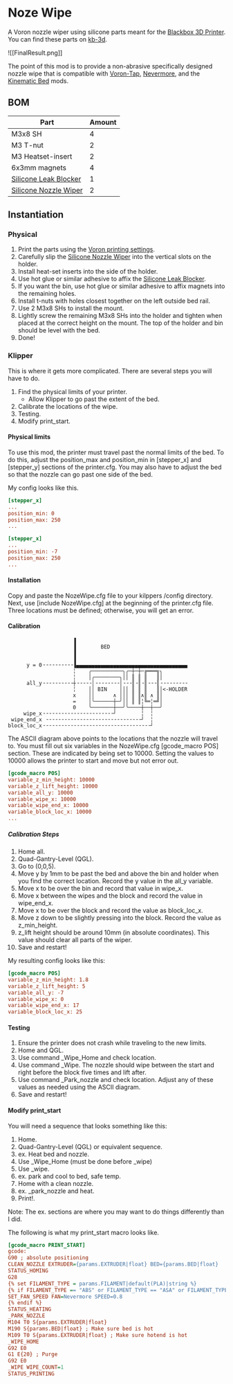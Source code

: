 # Noze Wipe
A Voron nozzle wiper using silicone parts meant for the [Blackbox 3D Printer](https://layershift.xyz/blackbox3dprinter/). You can find these parts on [kb-3d](https://kb-3d.com/).

![[FinalResult.png]]

The point of this mod is to provide a non-abrasive specifically designed nozzle wipe that is compatible with [Voron-Tap](https://github.com/VoronDesign/Voron-Tap), [Nevermore](https://github.com/nevermore3d/Nevermore_Micro), and the [Kinematic Bed](https://github.com/tanaes/whopping_Voron_mods/tree/main/kinematic_bed) mods.
## BOM
|Part|Amount|
|-|-|
|M3x8 SH|4|
|M3 T-nut|2|
|M3 Heatset-insert|2|
|6x3mm magnets|4|
|[Silicone Leak Blocker](https://kb-3d.com/store/cnc-laser-cut/22-silicone-leak-blocker-blackbox-1634506066001.html#c112/fullscreen/q=silicone)|1|
|[Silicone Nozzle Wiper](https://kb-3d.com/store/cnc-laser-cut/9-silicone-nozzle-wiper-blackbox-1634505999959.html)|2|
## Instantiation
### Physical
1. Print the parts using the [Voron printing settings](https://docs.vorondesign.com/sourcing.html#print-settings).
3. Carefully slip the [Silicone Nozzle Wiper](https://kb-3d.com/store/cnc-laser-cut/9-silicone-nozzle-wiper-blackbox-1634505999959.html) into the vertical slots on the holder.
4. Install heat-set inserts into the side of the holder.
5. Use hot glue or similar adhesive to affix the [Silicone Leak Blocker](https://kb-3d.com/store/cnc-laser-cut/22-silicone-leak-blocker-blackbox-1634506066001.html#c112/fullscreen/q=silicone).
6. If you want the bin, use hot glue or similar adhesive to affix magnets into the remaining holes.
7. Install t-nuts with holes closest together on the left outside bed rail.
8. Use 2 M3x8 SHs to install the mount.
9. Lightly screw the remaining M3x8 SHs into the holder and tighten when placed at the correct height on the mount. The top of the holder and bin should be level with the bed.
10. Done!
### Klipper

This is where it gets more complicated. There are several steps you will have to do.

1. Find the physical limits of your printer.
	- Allow Klipper to go past the extent of the bed.
2. Calibrate the locations of the wipe.
3. Testing.
4. Modify print_start.

#### Physical limits
To use this mod, the printer must travel past the normal limits of the bed. To do this, adjust the position_max and position_min in [stepper_x] and [stepper_y] sections of the printer.cfg.
You may also have to adjust the bed so that the nozzle can go past one side of the bed.

My config looks like this.

```ini
[stepper_x]
...
position_min: 0
position_max: 250
...

[stepper_x]
...
position_min: -7
position_max: 250
...
```
#### Installation
Copy and paste the NozeWipe.cfg file to your kilppers /config directory. Next, use [include NozeWipe.cfg] at the beginning of the printer.cfg file. Three locations must be defined; otherwise, you will get an error.

#### Calibration
```ASCII
                     ▐
                     ▐        BED
                     ▐
                     ▐
      y = 0╶╶╶╶╶╶╶╶╶╶▐▄▄▄▄▄▄▄▄▄▄▄▄▄▄▄▄▄▄▄▄▄▄▄▄▄▄▄▄▄▄▄▄▄▄▄▄
                     ╎    ╭──────────╮╭─┼─┼─╔═══╗╮
                     ╎    │╭────────╮││ ║ ║ ║   ║│
      all_y╶╶╶╶╶╶╶╶╶╶┼╶╶╶╶╶│╶╶╶╶╶╶╶╶│╶╶╶║╶║╶║╶╶╶║╶╶╶╶╶╶╶╶╶
                     ╎    ││ BIN    │││ ║ ║ ║   ║│<-HOLDER
                     x    ││      ∧ │││ ║ ║∧║ ∧ ║│
                     =    │╰──────┼─╯││ ║ ║╎╚═╎═╝│
                     0    ╰───────┼──╯╰────┼──┼──╯
     wipe_x╶╶╶╶╶╶╶╶╶╶╶╶╶╶╶╶╶╶╶╶╶╶╶┘        ╎  ╎
 wipe_end_x ╶╶╶╶╶╶╶╶╶╶╶╶╶╶╶╶╶╶╶╶╶╶╶╶╶╶╶╶╶╶╶┘  ╎
block_loc_x╶╶╶╶╶╶╶╶╶╶╶╶╶╶╶╶╶╶╶╶╶╶╶╶╶╶╶╶╶╶╶╶╶╶╶┘
```
The ASCII diagram above points to the locations that the nozzle will travel to. You must fill out six variables in the NozeWipe.cfg [gcode_macro POS] section. These are indicated by being set to 10000. Setting the values to 10000 allows the printer to start and move but not error out.

```INI
[gcode_macro POS]
variable_z_min_height: 10000
variable_z_lift_height: 10000
variable_all_y: 10000
variable_wipe_x: 10000
variable_wipe_end_x: 10000
variable_block_loc_x: 10000
...
```

##### Calibration Steps 
1. Home all.
2. Quad-Gantry-Level (QGL).
3. Go to (0,0,5).
4. Move y by 1mm to be past the bed and above the bin and holder when you find the correct location. Record the y value in the all_y variable.
5. Move x to be over the bin and record that value in wipe_x.
6. Move x between the wipes and the block and record the value in wipe_end_x.
7. Move x to be over the block and record the value as block_loc_x.
8. Move z down to be slightly pressing into the block. Record the value as z_min_height.
9. z_lift height should be around 10mm (in absolute coordinates). This value should clear all parts of the wiper.
10. Save and restart!

My resulting config looks like this:
```INI
[gcode_macro POS]
variable_z_min_height: 1.8
variable_z_lift_height: 5
variable_all_y: -7
variable_wipe_x: 0
variable_wipe_end_x: 17
variable_block_loc_x: 25
```
#### Testing
1. Ensure the printer does not crash while traveling to the new limits.
2. Home and QGL.
3. Use command \_Wipe_Home and check location.
4. Use command \_Wipe. The nozzle should wipe between the start and right before the block five times and lift after.
5. Use command \_Park_nozzle and check location. Adjust any of these values as needed using the ASCII diagram.
6. Save and restart!
#### Modify print_start

You will need a sequence that looks something like this:
1. Home.
2. Quad-Gantry-Level (QGL) or equivalent sequence.
3. ex. Heat bed and nozzle.
4. Use \_Wipe_Home (must be done before \_wipe)
5. Use \_wipe.
6. ex. park and cool to bed, safe temp.
7. Home with a clean nozzle.
8. ex. \_park_nozzle and heat.
9. Print!.

Note: The ex. sections are where you may want to do things differently than I did.

The following is what my print_start macro looks like.
```INI
[gcode_macro PRINT_START]
gcode:
G90 ; absolute positioning
CLEAN_NOZZLE EXTRUDER={params.EXTRUDER|float} BED={params.BED|float}
STATUS_HOMING
G28
{% set FILAMENT_TYPE = params.FILAMENT|default(PLA)|string %}
{% if FILAMENT_TYPE == "ABS" or FILAMENT_TYPE == "ASA" or FILAMENT_TYPE == "PET" %}
SET_FAN_SPEED FAN=Nevermore SPEED=0.8
{% endif %}
STATUS_HEATING
_PARK_NOZZLE
M104 T0 S{params.EXTRUDER|float}
M190 S{params.BED|float} ; Make sure bed is hot
M109 T0 S{params.EXTRUDER|float} ; Make sure hotend is hot
_WIPE_HOME
G92 E0
G1 E{20} ; Purge
G92 E0
_WIPE WIPE_COUNT=1
STATUS_PRINTING
```
